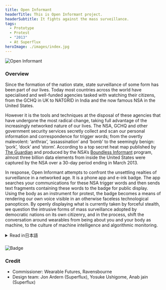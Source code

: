 ```yaml
---
title: Open Informant
headerTitle: This is Open Informant project.
headerSubtitle: It fights against the mass surveillance.
tags:
  - Prototype
  - Protest
  - "2013"
  - At Superflux
heroImage: ./images/index.jpg
---
```


![Open Informant](./images/worn2.jpg)

### Overview

Since the formation of the nation state, state surveillance of some form has been part of our lives. Today most countries across the world have specialised and well-funded agencies tasked with watching their citizens, from the GCHQ in UK to NATGRID in India and the now famous NSA in the United States.

However it is the tools and techniques at the disposal of these agencies that have undergone the most radical change, taking full advantage of the increasingly networked nature of our lives. The NSA, GCHQ and other government security services secretly collect and scan our personal information and correspondence for trigger words; from the overtly malevolent: ‘anthrax’, ‘assassination’ and ‘bomb’ to the seemingly benign: ‘pork’, ‘dock’ and ‘storm’. According to a top secret heat map published by [The Guardian](https://www.theguardian.com/world/2013/jun/08/nsa-boundless-informant-global-datamining) and produced by the NSA’s [Boundless Informant](https://en.wikipedia.org/wiki/Boundless_Informant) program, almost three billion data elements from inside the United States were captured by the NSA over a 30-day period ending in March 2013.

In response, Open Informant attempts to confront the unsettling realties of surveillance in a networked age. It is a phone app and e-ink badge. The app searches your communications for these NSA trigger words and then sends text fragments containing these words to the badge for public display. Using the body as an instrument for protest, the badge becomes a means of rendering our own voice visible in an otherwise faceless technological panopticon. By openly displaying what is currently taken by forceful stealth, we question the intrusive forms of mass surveillance adopted by democratic nations on its own citizenry, and in the process, shift the conversation around wearables from being about you and your body as machine, to the culture of machine intelligence and algorithmic monitoring.

<div class="ja">
<details>
<summary>Read in日本語</summary>

国民国家の形成以降、国家による監視は何かしらの形で私達の生活の一部でありつづけている。現在でもほとんどの国に潤沢な予算を割り当てられ、それぞれの国民を監視している機関が存在している。イギリスのGCHQ、インドのNATGRID、そしてアメリカのNSAなどがそれだ。

こうした機関が使用しているツールや技術は、私達の生活のネットワーク化にともなって急速な変化を続けてきた。今では、NSAやGCHQなどの政府諜報機関は、秘密裏に私達の個人情報を、ブラックリストワードをもとに収集している。リストには「anthrax：炭疽菌」「assassination：暗殺」「bomb：爆弾」といったあからさまに悪意のある言葉から、「pork：豚肉」「dock：波止場」「storm：嵐」などの無害に見える言葉までが含まれている。The Guardianが明らかにしたNSAのプログラム「Boundless Informant」が生成したとされるヒートマップによれば、2013年3月だけで30億ものアメリカ国内の機密情報がNSAによって収集されていたという。

Open Informantは、こうした状況に際して、ネットワーク時代における国家監視の不気味な現実へと立ち向かうためのプロジェクトである。スマートフォンアプリと電子インクバッジからなるシステムは、NSAと同じトリガーワードで着用者の通信をスキャンし、ヒットしたテキストを断片化してバッジへと転送し、衆目に晒す。何が秘密裏に監視されているかをオープンに提示することで民主主義国家における国民監視のありかたに疑問を示す一方で、ウェアラブルテクノロジーに関する議論の焦点を、デバイスとしての着用者やその身体から、人工知能や監視社会の文化的な表現へとシフトするのが目的である。

</details>
</div>

###

![Badge](./images/badge.jpg)

### Credit

* Commissioner: Wearable Futures, Ravensbourne
* Design team: Jon Ardern (Superflux), Yosuke Ushigome, Anab jain (Superflux)
